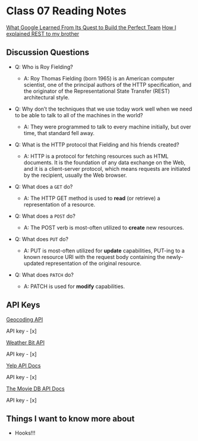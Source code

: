 # Class 07 Reading Notes

[What Google Learned From Its Quest to Build the Perfect Team](https://www.google.com/amp/mobile.nytimes.com/2016/02/28/magazine/what-google-learned-from-its-quest-to-build-the-perfect-team.amp.html)
[How I explained REST to my brother]()
[](https://gist.github.com/brookr/5977550)

## Discussion Questions

- Q: Who is Roy Fielding?

  - A: Roy Thomas Fielding (born 1965) is an American computer scientist, one of the principal authors of the HTTP specification, and the originator of the Representational State Transfer (REST) architectural style.

- Q: Why don’t the techniques that we use today work well when we need to be able to talk to all of the machines in the world?

  - A: They were programmed to talk to every machine initially, but over time, that standard fell away.

- Q: What is the HTTP protocol that Fielding and his friends created?

  - A: HTTP is a protocol for fetching resources such as HTML documents. It is the foundation of any data exchange on the Web, and it is a client-server protocol, which means requests are initiated by the recipient, usually the Web browser.

- Q: What does a `GET` do?

  - A: The HTTP GET method is used to **read** (or retrieve) a representation of a resource.

- Q:
  What does a `POST` do?

  - A: The POST verb is most-often utilized to **create** new resources.

- Q: What does `PUT` do?

  - A: PUT is most-often utilized for **update** capabilities, PUT-ing to a known resource URI with the request body containing the newly-updated representation of the original resource.

- Q: What does `PATCH` do?

  - A: PATCH is used for **modify** capabilities.

## API Keys

[Geocoding API](https://locationiq.com/)

API key - [x]

[Weather Bit API](https://www.weatherbit.io/)

API key - [x]

[Yelp API Docs](https://www.yelp.com/developers/documentation/v3/business_search)

API key - [x]

[The Movie DB API Docs](https://developers.themoviedb.org/3/getting-started/introduction)

API key - [x]

## Things I want to know more about

- Hooks!!!
